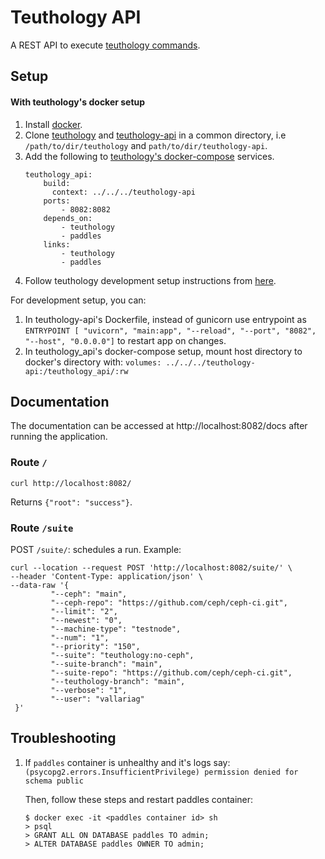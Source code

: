# Teuthology API

A REST API to execute [teuthology commands](https://docs.ceph.com/projects/teuthology/en/latest/commands/list.html). 

## Setup

#### With teuthology's docker setup 

1. Install [docker](https://docs.docker.com/get-docker/).
2. Clone [teuthology](https://github.com/ceph/teuthology) and [teuthology-api](https://github.com/VallariAg/teuthology-api) in a common directory, i.e `/path/to/dir/teuthology` and `path/to/dir/teuthology-api`.
3. Add the following to [teuthology's docker-compose](https://github.com/ceph/teuthology/blob/main/docs/docker-compose/docker-compose.yml) services.
    ```
    teuthology_api:
        build:
          context: ../../../teuthology-api
        ports:
            - 8082:8082
        depends_on:
            - teuthology
            - paddles
        links:
            - teuthology
            - paddles
    ```
4. Follow teuthology development setup instructions from [here](https://github.com/ceph/teuthology/tree/main/docs/docker-compose).


For development setup, you can:
1. In teuthology-api's Dockerfile, instead of gunicorn use entrypoint as `ENTRYPOINT [ "uvicorn", "main:app", "--reload", "--port", "8082", "--host", "0.0.0.0"]` to restart app on changes.
2. In teuthology_api's docker-compose setup, mount host directory to docker's directory with: `volumes: ../../../teuthology-api:/teuthology_api/:rw`


## Documentation

The documentation can be accessed at http://localhost:8082/docs after running the application.

### Route `/`

```
curl http://localhost:8082/
```
Returns `{"root": "success"}`.

### Route `/suite`

POST `/suite/`: schedules a run.
Example:
```
curl --location --request POST 'http://localhost:8082/suite/' \
--header 'Content-Type: application/json' \
--data-raw '{
         "--ceph": "main",
         "--ceph-repo": "https://github.com/ceph/ceph-ci.git",
         "--limit": "2",
         "--newest": "0",
         "--machine-type": "testnode",
         "--num": "1",
         "--priority": "150",
         "--suite": "teuthology:no-ceph",
         "--suite-branch": "main",
         "--suite-repo": "https://github.com/ceph/ceph-ci.git",
         "--teuthology-branch": "main",
         "--verbose": "1",
         "--user": "vallariag"
 }'
```


## Troubleshooting


1. If `paddles` container is unhealthy and it's logs say:
`(psycopg2.errors.InsufficientPrivilege) permission denied for schema public`

    Then, follow these steps and restart paddles container:
    ```
    $ docker exec -it <paddles container id> sh
    > psql
    > GRANT ALL ON DATABASE paddles TO admin;
    > ALTER DATABASE paddles OWNER TO admin;
    ```



